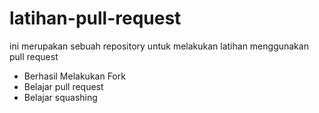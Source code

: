 # latihan-pull-request
ini merupakan sebuah repository untuk melakukan latihan menggunakan pull request
* Berhasil Melakukan Fork
* Belajar pull request
* Belajar squashing
